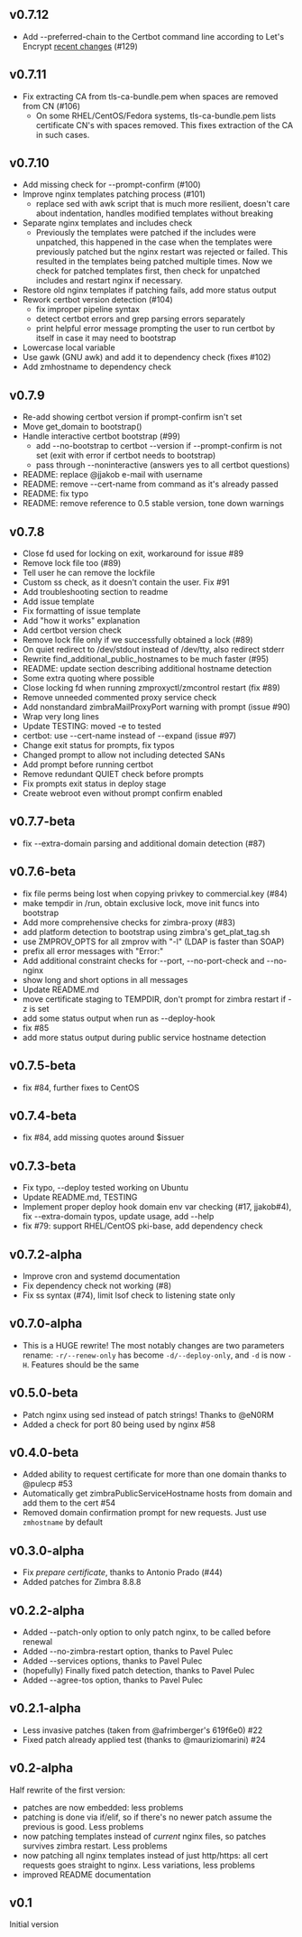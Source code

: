 ## v0.7.12

- Add --preferred-chain to the Certbot command line according to Let's Encrypt
  [recent changes][1] (#129)

[1]: https://community.letsencrypt.org/t/openssl-client-compatibility-changes-for-let-s-encrypt-certificates/143816

## v0.7.11

- Fix extracting CA from tls-ca-bundle.pem when spaces are removed from CN (#106)
  - On some RHEL/CentOS/Fedora systems, tls-ca-bundle.pem lists certificate CN's
    with spaces removed. This fixes extraction of the CA in such cases.

## v0.7.10

- Add missing check for --prompt-confirm (#100)
- Improve nginx templates patching process (#101)
  - replace sed with awk script that is much more resilient,
    doesn't care about indentation, handles modified templates
    without breaking
- Separate nginx templates and includes check
  - Previously the templates were patched if the includes were unpatched,
    this happened in the case when the templates were previously patched but
    the nginx restart was rejected or failed. This resulted in the templates
    being patched multiple times.
    Now we check for patched templates first, then check for unpatched includes
    and restart nginx if necessary.
- Restore old nginx templates if patching fails, add more status output
- Rework certbot version detection (#104)
  - fix improper pipeline syntax
  - detect certbot errors and grep parsing errors separately
  - print helpful error message prompting the user to run certbot by itself
    in case it may need to bootstrap
- Lowercase local variable
- Use gawk (GNU awk) and add it to dependency check (fixes #102)
- Add zmhostname to dependency check

## v0.7.9

- Re-add showing certbot version if prompt-confirm isn't set
- Move get_domain to bootstrap()
- Handle interactive certbot bootstrap (#99)
  - add --no-bootstrap to certbot --version if --prompt-confirm is not set
    (exit with error if certbot needs to bootstrap)
  - pass through --noninteractive (answers yes to all certbot questions)
- README: replace @jjakob e-mail with username
- README: remove --cert-name from command as it's already passed
- README: fix typo
- README: remove reference to 0.5 stable version, tone down warnings

## v0.7.8

- Close fd used for locking on exit, workaround for issue #89
- Remove lock file too (#89)
- Tell user he can remove the lockfile
- Custom ss check, as it doesn't contain the user. Fix #91
- Add troubleshooting section to readme
- Add issue template
- Fix formatting of issue template
- Add "how it works" explanation
- Add certbot version check
- Remove lock file only if we successfully obtained a lock (#89)
- On quiet redirect to /dev/stdout instead of /dev/tty, also redirect stderr
- Rewrite find_additional_public_hostnames to be much faster (#95)
- README: update section describing additional hostname detection
- Some extra quoting where possible
- Close locking fd when running zmproxyctl/zmcontrol restart (fix #89)
- Remove unneeded commented proxy service check
- Add nonstandard zimbraMailProxyPort warning with prompt (issue #90)
- Wrap very long lines
- Update TESTING: moved -e to tested
- certbot: use --cert-name instead of --expand (issue #97)
- Change exit status for prompts, fix typos
- Changed prompt to allow not including detected SANs
- Add prompt before running certbot
- Remove redundant QUIET check before prompts
- Fix prompts exit status in deploy stage
- Create webroot even without prompt confirm enabled

## v0.7.7-beta

- fix --extra-domain parsing and additional domain detection (#87)

## v0.7.6-beta

- fix file perms being lost when copying privkey to commercial.key (#84)
- make tempdir in /run, obtain exclusive lock, move init funcs into bootstrap
- Add more comprehensive checks for zimbra-proxy (#83)
- add platform detection to bootstrap using zimbra's get_plat_tag.sh
- use ZMPROV_OPTS for all zmprov with "-l" (LDAP is faster than SOAP)
- prefix all error messages with "Error:"
- Add additional constraint checks for --port, --no-port-check and --no-nginx
- show long and short options in all messages
- Update README.md
- move certificate staging to TEMPDIR, don't prompt for zimbra restart if -z is set
- add some status output when run as --deploy-hook
- fix #85
- add more status output during public service hostname detection

## v0.7.5-beta

- fix #84, further fixes to CentOS

## v0.7.4-beta

- fix #84, add missing quotes around $issuer

## v0.7.3-beta

- Fix typo, --deploy tested working on Ubuntu
- Update README.md, TESTING
- Implement proper deploy hook domain env var checking (#17, jjakob#4), fix --extra-domain typos, update usage, add --help
- fix #79: support RHEL/CentOS pki-base, add dependency check

## v0.7.2-alpha

- Improve cron and systemd documentation
- Fix dependency check not working (#8)
- Fix ss syntax (#74), limit lsof check to listening state only

## v0.7.0-alpha

- This is a HUGE rewrite! The most notably changes are two parameters rename: `-r/--renew-only` has become `-d/--deploy-only`,
  and `-d` is now `-H`. Features should be the same

## v0.5.0-beta

- Patch nginx using sed instead of patch strings! Thanks to @eN0RM
- Added a check for port 80 being used by nginx #58

## v0.4.0-beta

- Added ability to request certificate for more than one domain thanks to @pulecp #53
- Automatically get zimbraPublicServiceHostname hosts from domain and add them to the cert #54
- Removed domain confirmation prompt for new requests. Just use `zmhostname` by default

## v0.3.0-alpha

- Fix _prepare certificate_, thanks to Antonio Prado (#44)
- Added patches for Zimbra 8.8.8

## v0.2.2-alpha

- Added --patch-only option to only patch nginx, to be called before renewal
- Added --no-zimbra-restart option, thanks to Pavel Pulec
- Added --services options, thanks to Pavel Pulec
- (hopefully) Finally fixed patch detection, thanks to Pavel Pulec
- Added --agree-tos option, thanks to Pavel Pulec

## v0.2.1-alpha

- Less invasive patches (taken from @afrimberger's 619f6e0) #22
- Fixed patch already applied test (thanks to @mauriziomarini) #24

## v0.2-alpha

Half rewrite of the first version:

- patches are now embedded: less problems
- patching is done via if/elif, so if there's no newer patch assume the previous is good. Less problems
- now patching templates instead of _current_ nginx files, so patches survives zimbra restart. Less problems
- now patching all nginx templates instead of just http/https: all cert requests goes straight to nginx. Less variations, less problems
- improved README documentation

## v0.1

Initial version
